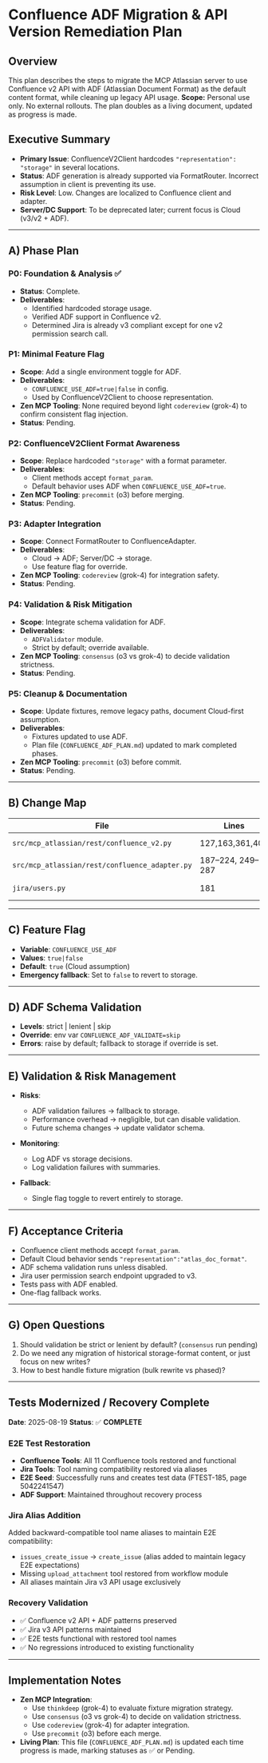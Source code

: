 # Confluence ADF Migration & API Version Remediation Plan

## Overview
This plan describes the steps to migrate the MCP Atlassian server to use Confluence v2 API with ADF (Atlassian Document Format) as the default content format, while cleaning up legacy API usage.
**Scope:** Personal use only. No external rollouts. The plan doubles as a living document, updated as progress is made.

## Executive Summary
- **Primary Issue**: ConfluenceV2Client hardcodes `"representation": "storage"` in several locations.
- **Status**: ADF generation is already supported via FormatRouter. Incorrect assumption in client is preventing its use.
- **Risk Level**: Low. Changes are localized to Confluence client and adapter.
- **Server/DC Support**: To be deprecated later; current focus is Cloud (v3/v2 + ADF).

---

## A) Phase Plan

### P0: Foundation & Analysis ✅
- **Status**: Complete.
- **Deliverables**:
  - Identified hardcoded storage usage.
  - Verified ADF support in Confluence v2.
  - Determined Jira is already v3 compliant except for one v2 permission search call.

### P1: Minimal Feature Flag
- **Scope**: Add a single environment toggle for ADF.
- **Deliverables**:
  - `CONFLUENCE_USE_ADF=true|false` in config.
  - Used by ConfluenceV2Client to choose representation.
- **Zen MCP Tooling**: None required beyond light `codereview` (grok-4) to confirm consistent flag injection.
- **Status**: Pending.

### P2: ConfluenceV2Client Format Awareness
- **Scope**: Replace hardcoded `"storage"` with a format parameter.
- **Deliverables**:
  - Client methods accept `format_param`.
  - Default behavior uses ADF when `CONFLUENCE_USE_ADF=true`.
- **Zen MCP Tooling**: `precommit` (o3) before merging.
- **Status**: Pending.

### P3: Adapter Integration
- **Scope**: Connect FormatRouter to ConfluenceAdapter.
- **Deliverables**:
  - Cloud → ADF; Server/DC → storage.
  - Use feature flag for override.
- **Zen MCP Tooling**: `codereview` (grok-4) for integration safety.
- **Status**: Pending.

### P4: Validation & Risk Mitigation
- **Scope**: Integrate schema validation for ADF.
- **Deliverables**:
  - `ADFValidator` module.
  - Strict by default; override available.
- **Zen MCP Tooling**: `consensus` (o3 vs grok-4) to decide validation strictness.
- **Status**: Pending.

### P5: Cleanup & Documentation
- **Scope**: Update fixtures, remove legacy paths, document Cloud-first assumption.
- **Deliverables**:
  - Fixtures updated to use ADF.
  - Plan file (`CONFLUENCE_ADF_PLAN.md`) updated to mark completed phases.
- **Zen MCP Tooling**: `precommit` (o3) before commit.
- **Status**: Pending.

---

## B) Change Map

| File | Lines | Current | Change | Phase |
|------|-------|---------|--------|-------|
| `src/mcp_atlassian/rest/confluence_v2.py` | 127,163,361,407 | `"representation":"storage"` | Use `format_param` | P2 |
| `src/mcp_atlassian/rest/confluence_adapter.py` | 187–224, 249–287 | ADF logic exists | Connect to FormatRouter | P3 |
| `jira/users.py` | 181 | `/rest/api/2/user/permission/search` | Switch to v3 equivalent | P2 |

---

## C) Feature Flag

- **Variable**: `CONFLUENCE_USE_ADF`
- **Values**: `true|false`
- **Default**: `true` (Cloud assumption)
- **Emergency fallback**: Set to `false` to revert to storage.

---

## D) ADF Schema Validation

- **Levels**: strict | lenient | skip
- **Override**: env var `CONFLUENCE_ADF_VALIDATE=skip`
- **Errors**: raise by default; fallback to storage if override is set.

---

## E) Validation & Risk Management

- **Risks**:
  - ADF validation failures → fallback to storage.
  - Performance overhead → negligible, but can disable validation.
  - Future schema changes → update validator schema.

- **Monitoring**:
  - Log ADF vs storage decisions.
  - Log validation failures with summaries.

- **Fallback**:
  - Single flag toggle to revert entirely to storage.

---

## F) Acceptance Criteria

- Confluence client methods accept `format_param`.
- Default Cloud behavior sends `"representation":"atlas_doc_format"`.
- ADF schema validation runs unless disabled.
- Jira user permission search endpoint upgraded to v3.
- Tests pass with ADF enabled.
- One-flag fallback works.

---

## G) Open Questions

1. Should validation be strict or lenient by default? (`consensus` run pending)
2. Do we need any migration of historical storage-format content, or just focus on new writes?
3. How to best handle fixture migration (bulk rewrite vs phased)?

---

## Tests Modernized / Recovery Complete

**Date**: 2025-08-19
**Status**: ✅ **COMPLETE**

### E2E Test Restoration
- **Confluence Tools**: All 11 Confluence tools restored and functional
- **Jira Tools**: Tool naming compatibility restored via aliases
- **E2E Seed**: Successfully runs and creates test data (FTEST-185, page 5042241547)
- **ADF Support**: Maintained throughout recovery process

### Jira Alias Addition
Added backward-compatible tool name aliases to maintain E2E compatibility:
- `issues_create_issue` → `create_issue` (alias added to maintain legacy E2E expectations)
- Missing `upload_attachment` tool restored from workflow module
- All aliases maintain Jira v3 API usage exclusively

### Recovery Validation
- ✅ Confluence v2 API + ADF patterns preserved
- ✅ Jira v3 API patterns maintained
- ✅ E2E tests functional with restored tool names
- ✅ No regressions introduced to existing functionality

---

## Implementation Notes

- **Zen MCP Integration**:
  - Use `thinkdeep` (grok-4) to evaluate fixture migration strategy.
  - Use `consensus` (o3 vs grok-4) to decide on validation strictness.
  - Use `codereview` (grok-4) for adapter integration.
  - Use `precommit` (o3) before each merge.
- **Living Plan**: This file (`CONFLUENCE_ADF_PLAN.md`) is updated each time progress is made, marking statuses as ✅ or Pending.
